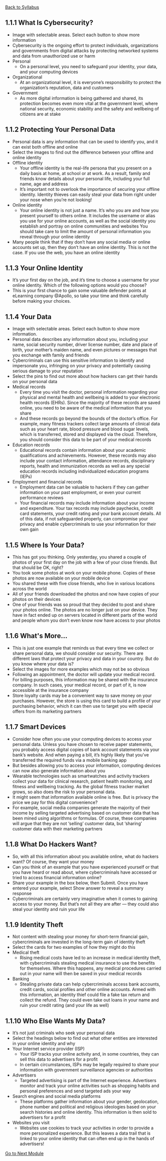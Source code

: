 [Back to Syllabus](./README.md#course-syllabus)

## 1.1.1 What Is Cybersecurity?

- Image with selectable areas. Select each button to show more information
- Cybersecurity is the ongoing effort to protect individuals, organizations and governments from digital attacks by protecting networked systems and data from unauthorized use or harm
- Personal
    - On a personal level, you need to safeguard your identity, your data, and your computing devices
- Organizational
    - At an organizational level, it is everyone’s responsibility to protect the organization’s reputation, data and customers
- Government
    - As more digital information is being gathered and shared, its protection becomes even more vital at the government level, where national security, economic stability and the safety and wellbeing of citizens are at stake

## 1.1.2 Protecting Your Personal Data

- Personal data is any information that can be used to identify you, and it can exist both offline and online
- Select the images to find out the difference between your offline and online identity
- Offline identity
    - Your offline identity is the real-life persona that you present on a daily basis at home, at school or at work. As a result, family and friends know details about your personal life, including your full name, age and address
    - It’s important not to overlook the importance of securing your offline identity. Identity thieves can easily steal your data from right under your nose when you’re not looking!
- Online identity
    - Your online identity is not just a name. It’s who you are and how you present yourself to others online. It includes the username or alias you use for your online accounts, as well as the social identity you establish and portray on online communities and websites
    You should take care to limit the amount of personal information you reveal through your online identity
- Many people think that if they don’t have any social media or online accounts set up, then they don’t have an online identity. This is not the case. If you use the web, you have an online identity

## 1.1.3 Your Online Identity

- It’s your first day on the job, and it’s time to choose a username for your online identity. Which of the following options would you choose?
- This is your first chance to gain some valuable defender points at eLearning company @Apollo, so take your time and think carefully before making your choices.

## 1.1.4 Your Data

- Image with selectable areas. Select each button to show more information.
- Personal data describes any information about you, including your name, social security number, driver license number, date and place of birth, your mother’s maiden name, and even pictures or messages that you exchange with family and friends
- Cybercriminals can use this sensitive information to identify and impersonate you, infringing on your privacy and potentially causing serious damage to your reputation
- Select the pins to find out more about how hackers can get their hands on your personal data
- Medical records
    - Every time you visit the doctor, personal information regarding your physical and mental health and wellbeing is added to your electronic health records (EHRs). Since the majority of these records are saved online, you need to be aware of the medical information that you share
    - And these records go beyond the bounds of the doctor’s office. For example, many fitness trackers collect large amounts of clinical data such as your heart rate, blood pressure and blood sugar levels, which is transferred, stored and displayed via the cloud. Therefore, you should consider this data to be part of your medical records
- Education records
    - Educational records contain information about your academic qualifications and achievements. However, these records may also include your contact information, attendance records, disciplinary reports, health and immunization records as well as any special education records including individualized education programs (IEPs)
- Employment and financial records
    - Employment data can be valuable to hackers if they can gather information on your past employment, or even your current performance reviews
    - Your financial records may include information about your income and expenditure. Your tax records may include paychecks, credit card statements, your credit rating and your bank account details. All of this data, if not safeguarded properly, can compromise your privacy and enable cybercriminals to use your information for their own gain

## 1.1.5 Where Is Your Data?

- This has got you thinking. Only yesterday, you shared a couple of photos of your first day on the job with a few of your close friends. But that should be OK, right?
- You took some photos at work on your mobile phone. Copies of these photos are now available on your mobile device
- You shared these with five close friends, who live in various locations across the world
- All of your friends downloaded the photos and now have copies of your photos on their devices
- One of your friends was so proud that they decided to post and share your photos online. The photos are no longer just on your device. They have in fact ended up on servers located in different parts of the world and people whom you don’t even know now have access to your photos

## 1.1.6 What's More...

- This is just one example that reminds us that every time we collect or share personal data, we should consider our security. There are different laws that protect your privacy and data in your country. But do you know where your data is?
- Select the images for more examples which may not be so obvious
- Following an appointment, the doctor will update your medical record. For billing purposes, this information may be shared with the insurance company. In such cases, your medical record, or part of it, is now accessible at the insurance company
- Store loyalty cards may be a convenient way to save money on your purchases. However, the store is using this card to build a profile of your purchasing behavior, which it can then use to target you with special offers from its marketing partners

## 1.1.7 Smart Devices

- Consider how often you use your computing devices to access your personal data. Unless you have chosen to receive paper statements, you probably access digital copies of bank account statements via your bank’s website. And when paying a bill, it’s highly likely that you’ve transferred the required funds via a mobile banking app
- But besides allowing you to access your information, computing devices can now also generate information about you
- Wearable technologies such as smartwatches and activity trackers collect your data for clinical research, patient health monitoring, and fitness and wellbeing tracking. As the global fitness tracker market grows, so also does the risk to your personal data.
- It might seem that information available online is free. But is privacy the price we pay for this digital convenience?
- For example, social media companies generate the majority of their income by selling targeted advertising based on customer data that has been mined using algorithms or formulas. Of course, these companies will argue that they are not ‘selling’ customer data, but ‘sharing’ customer data with their marketing partners

## 1.1.8 What Do Hackers Want?

- So, with all this information about you available online, what do hackers want? Of course, they want your money
- Can you think of an example that you have experienced yourself or that you have heard or read about, where cybercriminals have accessed or tried to access financial information online?
- Share your example in the box below, then Submit. Once you have entered your example, select Show answer to reveal a summary response
- Cybercriminals are certainly very imaginative when it comes to gaining access to your money. But that’s not all they are after — they could also steal your identity and ruin your life

## 1.1.9 Identity Theft

- Not content with stealing your money for short-term financial gain, cybercriminals are invested in the long-term gain of identity theft
- Select the cards for two examples of how they might do this
- Medical theft
    - Rising medical costs have led to an increase in medical identity theft, with cybercriminals stealing medical insurance to use the benefits for themselves. Where this happens, any medical procedures carried out in your name will then be saved in your medical records
- Banking
    - Stealing private data can help cybercriminals access bank accounts, credit cards, social profiles and other online accounts. Armed with this information, an identity thief could file a fake tax return and collect the refund. They could even take out loans in your name and ruin your credit rating (and your life as well)

## 1.1.10 Who Else Wants My Data?

- It’s not just criminals who seek your personal data
- Select the headings below to find out what other entities are interested in your online identity and why
- Your Internet service provider (ISP)
    - Your ISP tracks your online activity and, in some countries, they can sell this data to advertisers for a profit
    - In certain circumstances, ISPs may be legally required to share your information with government surveillance agencies or authorities
- Advertisers
    - Targeted advertising is part of the Internet experience. Advertisers monitor and track your online activities such as shopping habits and personal preferences and send targeted ads your way
- Search engines and social media platforms
    - These platforms gather information about your gender, geolocation, phone number and political and religious ideologies based on your search histories and online identity. This information is then sold to advertisers for a profit
- Websites you visit
    - Websites use cookies to track your activities in order to provide a more personalized experience. But this leaves a data trail that is linked to your online identity that can often end up in the hands of advertisers!

[Go to Next Module](./2_Attacks%2CConcepts_and_Techniques.md)